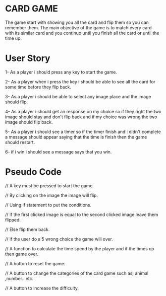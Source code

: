 # CARD GAME

The game start with showing you all the card and flip them so you can remember them. The main objective of the game is to match every card with its similar card and you continuo until you finish all the card or until the time up.

# User Story

1- As a player i should press any key to start the game.

2- As a player when i press the key i should be able to see all the card for some time before they flip back.

3- As a player i should be able to select any image place and the image should flip.

4- As a player i should get an response on my choice so if they right the two image should stay and don't flip back and if my choice was wrong the two image should flip back.

5- As a player i should see a timer so if the timer finish and i didn't complete a message should appear saying that the time is finish then the game should restart.

6- if i win i should see a message says that you win.

# Pseudo Code

// A key must be pressed to start the game.

// By clicking on the image the image will flip.

// Using if statement to put the conditions.

// If the first clicked image is equal to the second clicked image leave them flipped.

// Else flip them back.

// If the user do a 5 wrong choice the game will over.

// A function to calculate the time spend by the player and if the times up then game over.

// A button to reset the game.

// A button to change the categories of the card game such as; animal ,number...etc.

// A button to increase the difficulty.
